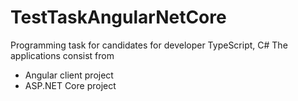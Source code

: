 # TestTaskAngularNetCore
Programming task for candidates for developer TypeScript, C#
The applications consist from
- Angular client project
- ASP.NET Core project
